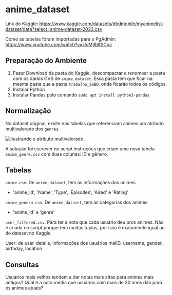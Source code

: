 # anime_dataset

Link do Kaggle:
https://www.kaggle.com/datasets/dbdmobile/myanimelist-dataset/data?select=anime-dataset-2023.csv

Como as tabelas foram importadas para o PgAdmin:
https://www.youtube.com/watch?v=UdMj8iKSCoc


## Preparação do Ambiente

1. Fazer Download da pasta do Kaggle, descompactar e renomear a pasta com os dados CVS de ```anime_dataset```. Essa pasta tem que ficar na mesma pasta que a pasta ```trabalho_SGBD```, onde ficarão todos os códigos.
2. Instalar Python
3. Instalar Pandas pelo comando
   ```sudo apt install python3-pandas```


## Normalização

No dataset original, existe nas tabelas que referenciam animes um atributo multivalorado dos `genres`.

 ![Ilustrando o atributo multivalorado](/assets/1.png) .

A solução foi escrever no script instruções que criam uma nova tabela `anime_genre.csv` com duas colunas: ID e gênero. 

## Tabelas

`anime.csv`: De `anime_dataset`, tem as informações dos animes
- 'anime_id', 'Name', 'Type', 'Episodes', 'Aired' e 'Rating'

`anime_genero.csv`: De `anime_dataset`, tem as categorias dos animes
- 'anime_id' e 'genre'

`user_filtered.csv`: Para ter a nota que cada usuário deu pros animes. Não é criada no script porque tem muitas tuplas, por isso é exatamente igual ao do dataset no Kaggle.

User: de user_details, informações dos usuários
malID, username, gender, birthday, location 

## Consultas

Usuários mais velhos tendem a dar notas mais altas para animes mais antigos?
Qual é a nota média que usuários com mais de 30 anos dão para os animes atuais?
